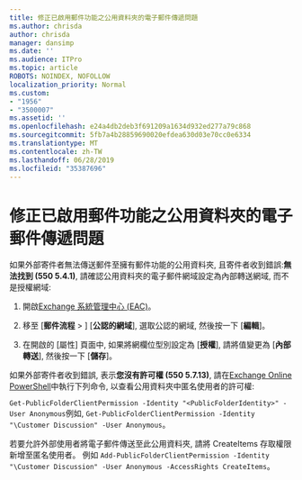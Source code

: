 ```yaml
---
title: 修正已啟用郵件功能之公用資料夾的電子郵件傳遞問題
ms.author: chrisda
author: chrisda
manager: dansimp
ms.date: ''
ms.audience: ITPro
ms.topic: article
ROBOTS: NOINDEX, NOFOLLOW
localization_priority: Normal
ms.custom:
- "1956"
- "3500007"
ms.assetid: ''
ms.openlocfilehash: e24a4db2deb3f691209a1634d932ed277a79c868
ms.sourcegitcommit: 5fb7a4b28859690020efdea630d03e70cc0e6334
ms.translationtype: MT
ms.contentlocale: zh-TW
ms.lasthandoff: 06/28/2019
ms.locfileid: "35387696"
---
```

# <a name="fix-email-delivery-issues-to-mail-enabled-public-folders"></a>修正已啟用郵件功能之公用資料夾的電子郵件傳遞問題

如果外部寄件者無法傳送郵件至擁有郵件功能的公用資料夾, 且寄件者收到錯誤:**無法找到 (550 5.4.1)**, 請確認公用資料夾的電子郵件網域設定為內部轉送網域, 而不是授權網域:

1. 開啟[Exchange 系統管理中心 (EAC)](https://docs.microsoft.com/Exchange/exchange-admin-center)。

2. 移至 [**郵件流程** \> ] [**公認的網域**], 選取公認的網域, 然後按一下 [**編輯**]。

3. 在開啟的 [屬性] 頁面中, 如果將網欄位型別設定為 [**授權**], 請將值變更為 [**內部轉送**], 然後按一下 [**儲存**]。

如果外部寄件者收到錯誤, 表示**您沒有許可權 (550 5.7.13)**, 請在[Exchange Online PowerShell](https://docs.microsoft.com/powershell/exchange/exchange-online/connect-to-exchange-online-powershell/connect-to-exchange-online-powershell)中執行下列命令, 以查看公用資料夾中匿名使用者的許可權:

`Get-PublicFolderClientPermission -Identity "<PublicFolderIdentity>" -User Anonymous`例如, `Get-PublicFolderClientPermission -Identity "\Customer Discussion" -User Anonymous`。

若要允許外部使用者將電子郵件傳送至此公用資料夾, 請將 CreateItems 存取權限新增至匿名使用者。 例如 `Add-PublicFolderClientPermission -Identity "\Customer Discussion" -User Anonymous -AccessRights CreateItems`。
